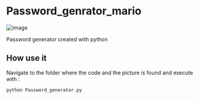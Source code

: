 # Password_genrator_mario

![image](https://github.com/user-attachments/assets/f5d6df58-f03a-4beb-bff9-7f2f1adeacc2)




Password generator created with python


## How use it

Navigate to the folder where the code and the picture is found and execute with :
```bash
python Password_generator.py
  
```
